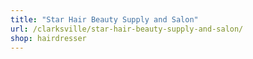 ```yaml
---
title: "Star Hair Beauty Supply and Salon"
url: /clarksville/star-hair-beauty-supply-and-salon/
shop: hairdresser
---
```

